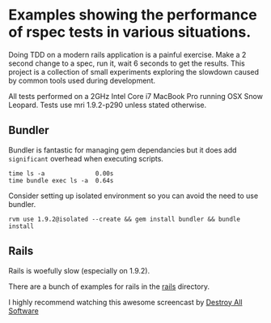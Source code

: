 # Examples showing the performance of rspec tests in various situations.

Doing TDD on a modern rails application is a painful exercise. Make a 2 second change to a spec, run it, wait 6 seconds to get the results. This project is a collection of small experiments exploring the slowdown caused by common tools used during development.

All tests performed on a 2GHz Intel Core i7 MacBook Pro running OSX Snow Leopard. Tests use mri 1.9.2-p290 unless stated otherwise.

## Bundler

Bundler is fantastic for managing gem dependancies but it does add `significant` overhead when executing scripts.

```
time ls -a              0.00s
time bundle exec ls -a  0.64s
```

Consider setting up isolated environment so you can avoid the need to use bundler.

```
rvm use 1.9.2@isolated --create && gem install bundler && bundle install
```

## Rails

Rails is woefully slow (especially on 1.9.2).

There are a bunch of examples for rails in the [rails](https://github.com/compactcode/rspec_performance_examples/tree/master/rails) directory.

I highly recommend watching this awesome screencast by [Destroy All Software](https://www.destroyallsoftware.com/screencasts/catalog/fast-tests-with-and-without-rails)

